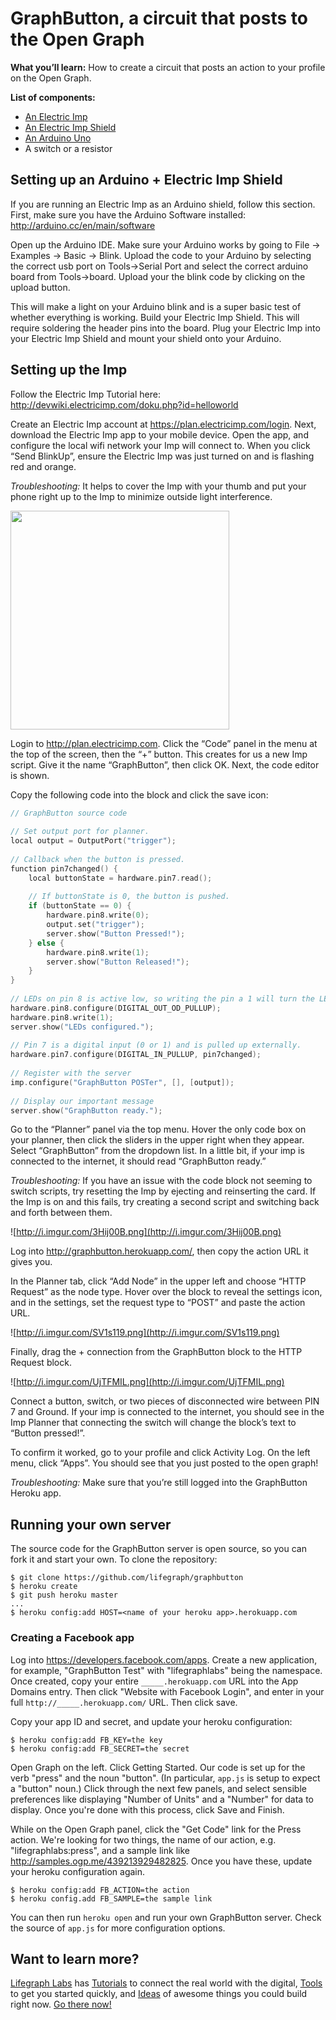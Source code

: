 # GraphButton, a circuit that posts to the Open Graph

**What you’ll learn:** How to create a circuit that posts an action to your profile on the Open Graph.

**List of components:**
* [An Electric Imp](https://www.sparkfun.com/products/11395)
* [An Electric Imp Shield](https://www.sparkfun.com/products/11401)
* [An Arduino Uno](https://www.sparkfun.com/products/11021)
* A switch or a resistor

## Setting up an Arduino + Electric Imp Shield

If you are running an Electric Imp as an Arduino shield, follow this section. First, make sure you have the Arduino Software installed: http://arduino.cc/en/main/software

Open up the Arduino IDE. Make sure your Arduino works by going to File -> Examples -> Basic -> Blink. Upload the code to your Arduino by selecting the correct usb port on Tools->Serial Port and select the correct arduino board from Tools->board. Upload your the blink code by clicking on the upload button. 

This will make a light on your Arduino blink and is a super basic test of whether everything is working. 
Build your Electric Imp Shield. This will require soldering the header pins into the board.
Plug your Electric Imp into your Electric Imp Shield and mount your shield onto your Arduino.

## Setting up the Imp

Follow the Electric Imp Tutorial here: http://devwiki.electricimp.com/doku.php?id=helloworld

Create an Electric Imp account at https://plan.electricimp.com/login. Next, download the Electric Imp app to your mobile device. Open the app, and configure the local wifi network your Imp will connect to. When you click “Send BlinkUp”, ensure the Electric Imp was just turned on and is flashing red and orange.

*Troubleshooting:* It helps to cover the Imp with your thumb and put your phone right up to the Imp to minimize outside light interference.

<img src="http://www.instructables.com/files/deriv/FQI/UVAU/H9K2GBYV/FQIUVAUH9K2GBYV.LARGE.jpg" height="350">

Login to http://plan.electricimp.com. Click the “Code” panel in the menu at the top of the screen, then the “+” button. This creates for us a new Imp script. Give it the name “GraphButton”, then click OK. Next, the code editor is shown.

Copy the following code into the block and click the save icon:

```c
// GraphButton source code
 
// Set output port for planner.
local output = OutputPort("trigger");
 
// Callback when the button is pressed.
function pin7changed() {
    local buttonState = hardware.pin7.read();
 
    // If buttonState is 0, the button is pushed.
    if (buttonState == 0) {
        hardware.pin8.write(0);
        output.set("trigger");
        server.show("Button Pressed!");
    } else {
        hardware.pin8.write(1);
        server.show("Button Released!");
    }
}
 
// LEDs on pin 8 is active low, so writing the pin a 1 will turn the LED off.
hardware.pin8.configure(DIGITAL_OUT_OD_PULLUP);
hardware.pin8.write(1);
server.show("LEDs configured.");
 
// Pin 7 is a digital input (0 or 1) and is pulled up externally.
hardware.pin7.configure(DIGITAL_IN_PULLUP, pin7changed);
 
// Register with the server
imp.configure("GraphButton POSTer", [], [output]);
 
// Display our important message
server.show("GraphButton ready.");
```

Go to the “Planner” panel via the top menu. Hover the only code box on your planner, then click the sliders in the upper right when they appear. Select “GraphButton” from the dropdown list. In a little bit, if your imp is connected to the internet, it should read “GraphButton ready.”

*Troubleshooting:* If you have an issue with the code block not seeming to switch scripts, try resetting the Imp by ejecting and reinserting the card. If the Imp is on and this fails, try creating a second script and switching back and forth between them.

![http://i.imgur.com/3Hij00B.png](http://i.imgur.com/3Hij00B.png)

Log into http://graphbutton.herokuapp.com/, then copy the action URL it gives you.

In the Planner tab, click “Add Node” in the upper left and choose “HTTP Request” as the node type. Hover over the block to reveal the settings icon, and in the settings, set the request type to “POST” and paste the action URL.

![http://i.imgur.com/SV1s119.png](http://i.imgur.com/SV1s119.png)

Finally, drag the + connection from the GraphButton block to the HTTP Request block.

![http://i.imgur.com/UjTFMIL.png](http://i.imgur.com/UjTFMIL.png)

Connect a button, switch, or two pieces of disconnected wire between PIN 7 and Ground. If your imp is connected to the internet, you should see in the Imp Planner that connecting the switch will change the block’s text to “Button pressed!”.

To confirm it worked, go to your profile and click Activity Log. On the left menu, click “Apps”. You should see that you just posted to the open graph!

*Troubleshooting:* Make sure that you’re still logged into the GraphButton Heroku app.


## Running your own server

The source code for the GraphButton server is open source, so you can fork it and start your own. To clone the repository:

```
$ git clone https://github.com/lifegraph/graphbutton
$ heroku create
$ git push heroku master
...
$ heroku config:add HOST=<name of your heroku app>.herokuapp.com
```

### Creating a Facebook app

Log into https://developers.facebook.com/apps. Create a new application, for example, "GraphButton Test" with "lifegraphlabs" being the namespace. Once created, copy your entire `_____.herokuapp.com` URL into the App Domains entry. Then click "Website with Facebook Login", and enter in your full `http://_____.herokuapp.com/` URL. Then click save.

Copy your app ID and secret, and update your heroku configuration:

```
$ heroku config:add FB_KEY=the key
$ heroku config:add FB_SECRET=the secret
```

Open Graph on the left. Click Getting Started. Our code is set up for the verb "press" and the noun "button". (In particular, `app.js` is setup to expect a "button" noun.) Click through the next few panels, and select sensible preferences like displaying "Number of Units" and a "Number" for data to display. Once you're done with this process, click Save and Finish.

While on the Open Graph panel, click the "Get Code" link for the Press action. We're looking for two things, the name of our action, e.g. "lifegraphlabs:press", and a sample link like http://samples.ogp.me/439213929482825. Once you have these, update your heroku configuration again.

```
$ heroku config:add FB_ACTION=the action
$ heroku config.add FB_SAMPLE=the sample link
```

You can then run `heroku open` and run your own GraphButton server. Check the source of `app.js` for more configuration options.

## Want to learn more?
[Lifegraph Labs](http://www.lifegraphlabs.com) has [Tutorials](http://lifegraphlabs.com/how-to) to connect the real world with the digital, [Tools](http://lifegraphlabs.com/tools) to get you started quickly, and [Ideas](http://lifegraphlabs.com/ideas) of awesome things you could build right now. [Go there now!](http://www.lifegraphlabs.com) 
